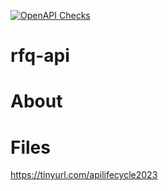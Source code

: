 [![OpenAPI Checks](https://github.com/tubayer/rfq-api/actions/workflows/actions.yml/badge.svg)](https://github.com/tubayer/rfq-api/actions/workflows/actions.yml)

# rfq-api

# About

# Files

https://tinyurl.com/apilifecycle2023